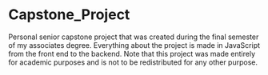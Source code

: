 # Capstone_Project
Personal senior capstone project that was created during the final semester of my associates degree. Everything about the project is made in JavaScript from the front end to the backend. Note that this project was made entirely for academic purposes and is not to be redistributed for any other purpose.
